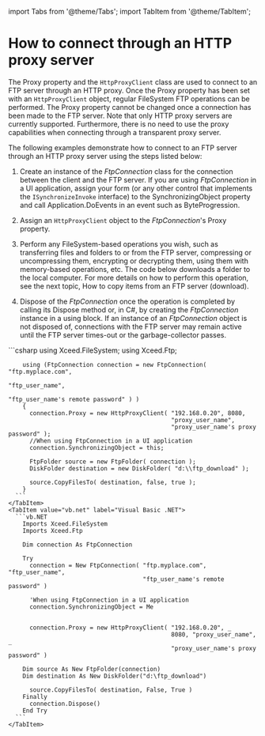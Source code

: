 import Tabs from '@theme/Tabs';
import TabItem from '@theme/TabItem';

# How to connect through an HTTP proxy server

The Proxy property and the `HttpProxyClient` class are used to connect to an FTP server through an HTTP proxy. Once the Proxy property has been set with an `HttpProxyClient` object, regular FileSystem FTP operations can be performed. The Proxy property cannot be changed once a connection has been made to the FTP server. Note that only HTTP proxy servers are currently supported. Furthermore, there is no need to use the proxy capabilities when connecting through a transparent proxy server. 

The following examples demonstrate how to connect to an FTP server through an HTTP proxy server using the steps listed below:

1. Create an instance of the *FtpConnection* class for the connection between the client and the FTP server. If you are using *FtpConnection* in a UI application, assign your form (or any other control that implements the `ISynchronizeInvoke` interface) to the SynchronizingObject property and call Application.DoEvents in an event such as ByteProgression.

2. Assign an `HttpProxyClient` object to the *FtpConnection*'s Proxy property. 

3. Perform any FileSystem-based operations you wish, such as transferring files and folders to or from the FTP server, compressing or uncompressing them, encrypting or decrypting them, using them with memory-based operations, etc. The code below downloads a folder to the local computer. For more details on how to perform this operation, see the next topic, How to copy items from an FTP server (download). 

4. Dispose of the *FtpConnection* once the operation is completed by calling its Dispose method or, in C#, by creating the *FtpConnection* instance in a using block.   If an instance of an *FtpConnection* object is not disposed of, connections with the FTP server may remain active until the FTP server times-out or the garbage-collector passes.

<Tabs>
    <TabItem value="csharp" label="C#" default>
      ```csharp
        using Xceed.FileSystem;
        using Xceed.Ftp;
        
        using (FtpConnection connection = new FtpConnection( "ftp.myplace.com",
                                                            "ftp_user_name",
                                                            "ftp_user_name's remote password" ) )
        {
          connection.Proxy = new HttpProxyClient( "192.168.0.20", 8080,
                                                  "proxy_user_name",
                                                  "proxy_user_name's proxy password" );
          //When using FtpConnection in a UI application
          connection.SynchronizingObject = this; 

          FtpFolder source = new FtpFolder( connection );
          DiskFolder destination = new DiskFolder( "d:\\ftp_download" );
        
          source.CopyFilesTo( destination, false, true );
        }
      ```
    </TabItem>
    <TabItem value="vb.net" label="Visual Basic .NET">
      ```vb.NET
        Imports Xceed.FileSystem
        Imports Xceed.Ftp

        Dim connection As FtpConnection

        Try
          connection = New FtpConnection( "ftp.myplace.com", "ftp_user_name",
                                          "ftp_user_name's remote password" )

          'When using FtpConnection in a UI application 
          connection.SynchronizingObject = Me


          connection.Proxy = new HttpProxyClient( "192.168.0.20", _
                                                  8080, "proxy_user_name", _
                                                  "proxy_user_name's proxy password" )

        Dim source As New FtpFolder(connection)
        Dim destination As New DiskFolder("d:\ftp_download")

          source.CopyFilesTo( destination, False, True )            
        Finally
          connection.Dispose()
        End Try
      ```
    </TabItem>
</Tabs>